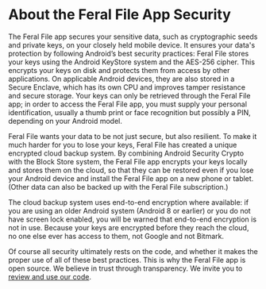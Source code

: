 # About the Feral File App Security

The Feral File app secures your sensitive data, such as cryptographic seeds and private keys, on your closely held mobile device. It ensures your data's protection by following Android’s best security practices: Feral File stores your keys using the Android KeyStore system and the AES-256 cipher. This encrypts your keys on disk and protects them from access by other applications. On applicable Android devices, they are also stored in a Secure Enclave, which has its own CPU and improves tamper resistance and secure storage. Your keys can only be retrieved through the Feral File app; in order to access the Feral File app, you must supply your personal identification, usually a thumb print or face recognition but possibly a PIN, depending on your Android model.

Feral File wants your data to be not just secure, but also resilient. To make it much harder for you to lose your keys, Feral File has created a unique encrypted cloud backup system. By combining Android Security Crypto with the Block Store system, the Feral File app encrypts your keys locally and stores them on the cloud, so that they can be restored even if you lose your Android device and install the Feral File app on a new phone or tablet. (Other data can also be backed up with the Feral File subscription.)

The cloud backup system uses end-to-end encryption where available: if you are using an older Android system (Android 8 or earlier) or you do not have screen lock enabled, you will be warned that end-to-end encryption is not in use. Because your keys are encrypted before they reach the cloud, no one else ever has access to them, not Google and not Bitmark.

Of course all security ultimately rests on the code, and whether it makes the proper use of all of these best practices. This is why the Feral File app is open source. We believe in trust through transparency. We invite you to [review and use our code](https://github.com/bitmark-inc/autonomy-client).
